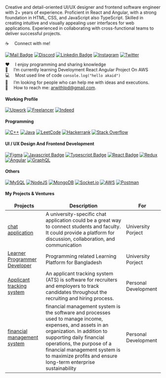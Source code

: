 Creative and detail-oriented UI/UX designer and frontend software engineer with 2+ years of experience. Proficient in React and Angular, with a strong foundation in HTML, CSS, and JavaScript also TypeScript. Skilled in creating intuitive and visually appealing user interfaces for web applications. Experienced in collaborating with cross-functional teams to deliver successful projects.

:coffee: &emsp;Connect with me!


[![Mail Badge](https://img.shields.io/badge/Gmail-D14836?style=for-the-badge&logo=gmail&logoColor=white)](mailto:arwithlpd@gmail.com) [![Discord](https://img.shields.io/badge/Discord-%235865F2.svg?style=for-the-badge&logo=discord&logoColor=white)](https://discord.com/channels/@AbdurRahman#3909) [![Linkedin Badge](https://img.shields.io/badge/LinkedIn-0077B5?style=for-the-badge&logo=linkedin&logoColor=white)](https://www.linkedin.com/in/arwithlpd/) [![Instagram](https://img.shields.io/badge/Instagram-%23E4405F.svg?style=for-the-badge&logo=Instagram&logoColor=white)](https://www.instagram.com/arwithlpd)
[![Twitter](https://img.shields.io/badge/Twitter-%231DA1F2.svg?style=for-the-badge&logo=Twitter&logoColor=white)](https://twitter.com/arwithlpd)

:hearts: &emsp;I enjoy programming and sharing knowledge <br/>
🤟 &emsp;I’m currently learning Develoyment React Angular Project On AWS <br/>
:computer: &emsp;Most used line of code `console.log("hello akaid")` <br/>
🤔 &emsp;I’m looking for people who can help me with ideas and executions.<br/>
:e-mail: &emsp;How to reach me: arwithlpd@gmail.com.

#### Working Profile
[![Upwork](https://img.shields.io/badge/UpWork-6FDA44?style=for-the-badge&logo=Upwork&logoColor=white)](#) [![Freelancer](https://img.shields.io/badge/Freelancer-29B2FE?style=for-the-badge&logo=Freelancer&logoColor=white)](#) [![Indeed](https://img.shields.io/badge/indeed-003A9B?style=for-the-badge&logo=indeed&logoColor=white)](#)

#### Programming
 [![C++](https://img.shields.io/badge/c++-%2300599C.svg?style=for-the-badge&logo=c%2B%2B&logoColor=white)](#) [![Java](https://img.shields.io/badge/java-%23ED8B00.svg?style=for-the-badge&logo=java&logoColor=white)](#) [![LeetCode](https://img.shields.io/badge/LeetCode-000000?style=for-the-badge&logo=LeetCode&logoColor=#d16c06)](https://leetcode.com/arwithlpd) [![Hackerrank](https://img.shields.io/badge/-Hackerrank-2EC866?style=for-the-badge&logo=HackerRank&logoColor=white)](https://www.hackerrank.com/arwithlpd) [![Stack Overflow](https://img.shields.io/badge/-Stackoverflow-FE7A16?style=for-the-badge&logo=stack-overflow&logoColor=white)](https://stackoverflow.com/users/20219197/abdur-rahman)
 
 #### UI / UX Design And Frontend Development
[![Figma](https://img.shields.io/badge/figma-%23F24E1E.svg?style=for-the-badge&logo=figma&logoColor=white)](#) [![Javascript Badge](https://img.shields.io/badge/-Javascript-F0DB4F?style=for-the-badge&labelColor=black&logo=javascript&logoColor=F0DB4F)](#) [![Typescript Badge](https://img.shields.io/badge/-Typescript-007acc?style=for-the-badge&labelColor=black&logo=typescript&logoColor=007acc)](#) [![React Badge](https://img.shields.io/badge/-React-61DBFB?style=for-the-badge&labelColor=black&logo=react&logoColor=61DBFB)](#) [![Redux](https://img.shields.io/badge/redux-%23593d88.svg?style=for-the-badge&logo=redux&logoColor=white)](#) [![Angular](https://img.shields.io/badge/angular-%23DD0031.svg?style=for-the-badge&logo=angular&logoColor=white)](#) [![GraphQL](https://img.shields.io/badge/-GraphQL-E10098?style=for-the-badge&logo=graphql&logoColor=white)](#)
 
#### Others

[![MySQL](https://img.shields.io/badge/mysql-%2300f.svg?style=for-the-badge&logo=mysql&logoColor=white)](#) [![NodeJS](https://img.shields.io/badge/node.js-6DA55F?style=for-the-badge&logo=node.js&logoColor=white)](#) [![MongoDB](https://img.shields.io/badge/MongoDB-%234ea94b.svg?style=for-the-badge&logo=mongodb&logoColor=white)](#) [![Socket.io](https://img.shields.io/badge/Socket.io-black?style=for-the-badge&logo=socket.io&badgeColor=010101)](#) [![AWS](https://img.shields.io/badge/github-%23121011.svg?style=for-the-badge&logo=github&logoColor=white)](#) [![Postman](https://img.shields.io/badge/Postman-FF6C37?style=for-the-badge&logo=postman&logoColor=white)](#)

#### My Projects & Ventures


<table>
  <thead align="center">
    <tr border: none;>
      <td><b>Projects</b></td>
      <td><b>Description</b></td>
      <td><b> For </b></td>
    </tr>
  </thead>
  <tbody>
   <tr>
      <td><a href="https://chatapp-jx8l.onrender.com/" target="_blank">chat application</a></td>
      <td>A university-specific chat application could be a great way to connect students and faculty. It could provide a platform for discussion, collaboration, and communication</td>
      <td>University Porject </td>
    </tr>
    <tr>
      <td><a href="https://github.com/arwithlpd/ats" target="_blank">Learner Programmer Developer</a></td>
      <td>Programming related Learning Platform for Bangladesh</td>
      <td> University Porject </td>
    </tr>
   <tr>
      <td><a href="https://arwithlpd.netlify.app" target="_blank">Applicant tracking system</a></td>
      <td>An applicant tracking system (ATS) is software for recruiters and employers to track candidates throughout the recruiting and hiring process.</td>
      <td>Personal Development</td>
    </tr>
    <tr>
      <td><a href="/" target="_blank">financial management system</a></td>
      <td>financial management system is the software and processes used to manage income, expenses, and assets in an organization. In addition to supporting daily financial operations, the purpose of a financial management system is to maximize profits and ensure long-term enterprise sustainability</td>
      <td> Personal Development</td>
    </tr>
  </tbody>
</table>
